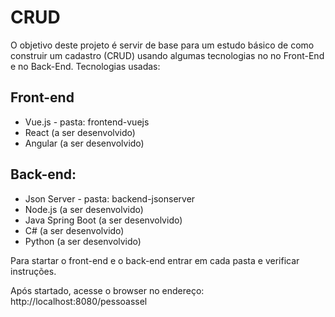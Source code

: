 # CRUD

O objetivo deste projeto é servir de base para um estudo básico de como construir um cadastro (CRUD) usando algumas tecnologias no no Front-End e no Back-End.
Tecnologias usadas:

## Front-end
* Vue.js - pasta: frontend-vuejs
* React (a ser desenvolvido)
* Angular (a ser desenvolvido)

## Back-end:
* Json Server - pasta: backend-jsonserver
* Node.js (a ser desenvolvido)
* Java Spring Boot (a ser desenvolvido)
* C# (a ser desenvolvido)
* Python (a ser desenvolvido)

Para startar o front-end e o back-end entrar em cada pasta e verificar instruções.

Após startado, acesse o browser no endereço: http://localhost:8080/pessoassel

